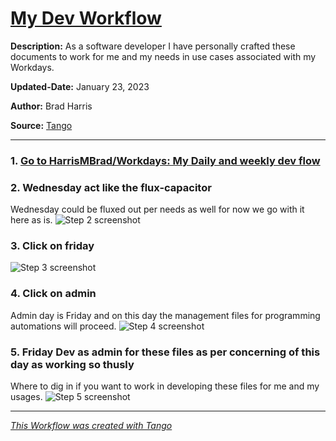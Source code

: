 # [My Dev Workflow](https://app.tango.us/app/workflow/1d524e97-6a6e-4220-b8b5-27ea1fc098b5?utm_source=markdown&utm_medium=markdown&utm_campaign=workflow%20export%20links)

__Description:__
As a software developer I have personally crafted these documents to work for me and my needs in use cases associated with my Workdays.

__Updated-Date:__ January 23, 2023

__Author:__ Brad Harris

__Source:__ [Tango](https://app.tango.us/app/workflow/1d524e97-6a6e-4220-b8b5-27ea1fc098b5?utm_source=markdown&utm_medium=markdown&utm_campaign=workflow%20export%20links)

***

### 1. [Go to HarrisMBrad/Workdays: My Daily and weekly dev flow](https://github.com/HarrisMBrad/Workdays)

### 2. Wednesday act like the flux-capacitor

Wednesday could be fluxed out per needs as well for now we go with it here as is.
![Step 2 screenshot](https://images.tango.us/workflows/1d524e97-6a6e-4220-b8b5-27ea1fc098b5/steps/90541b97-f656-48bc-b005-6e40775d9234/2217ad3a-8025-4b54-960b-eed30182eea5.png?crop=focalpoint&fit=crop&fp-x=0.5000&fp-y=0.5000&w=1200&blend-align=bottom&blend-mode=normal&blend-x=800&blend64=aHR0cHM6Ly9pbWFnZXMudGFuZ28udXMvc3RhdGljL21hZGUtd2l0aC10YW5nby13YXRlcm1hcmsucG5n)

### 3. Click on friday

![Step 3 screenshot](https://images.tango.us/workflows/1d524e97-6a6e-4220-b8b5-27ea1fc098b5/steps/0af323e3-7945-49d0-a954-c84ad774b01f/44bb82fa-ad0e-4fa2-b132-db259afb2cf6.png?crop=focalpoint&fit=crop&fp-x=0.5000&fp-y=0.5000&w=1200&blend-align=bottom&blend-mode=normal&blend-x=800&blend64=aHR0cHM6Ly9pbWFnZXMudGFuZ28udXMvc3RhdGljL21hZGUtd2l0aC10YW5nby13YXRlcm1hcmsucG5n)

### 4. Click on admin

Admin day is Friday and on this day the management files for programming automations will proceed.
![Step 4 screenshot](https://images.tango.us/workflows/1d524e97-6a6e-4220-b8b5-27ea1fc098b5/steps/0370dbdd-457a-4bf0-a1a4-680cff20cd3a/f7467b1f-6422-4d73-a822-84680fca4048.png?crop=focalpoint&fit=crop&fp-x=0.5000&fp-y=0.5000&w=1200&blend-align=bottom&blend-mode=normal&blend-x=800&blend64=aHR0cHM6Ly9pbWFnZXMudGFuZ28udXMvc3RhdGljL21hZGUtd2l0aC10YW5nby13YXRlcm1hcmsucG5n)

### 5. Friday Dev as admin for these files as per concerning of this day as working so thusly

Where to dig in if you want to work in developing these files for me and my usages.
![Step 5 screenshot](https://images.tango.us/workflows/1d524e97-6a6e-4220-b8b5-27ea1fc098b5/steps/5eee04f8-aee2-4bf7-930f-6646d72d1394/6fa3b927-e780-4270-b1c4-73afc921a634.png?crop=focalpoint&fit=crop&fp-x=0.5000&fp-y=0.5000&w=1200&blend-align=bottom&blend-mode=normal&blend-x=800&blend64=aHR0cHM6Ly9pbWFnZXMudGFuZ28udXMvc3RhdGljL21hZGUtd2l0aC10YW5nby13YXRlcm1hcmsucG5n)

***
_[This Workflow was created with Tango](https://app.tango.us/app/workflow/1d524e97-6a6e-4220-b8b5-27ea1fc098b5?utm_source=markdown&utm_medium=markdown&utm_campaign=workflow%20export%20links)_
